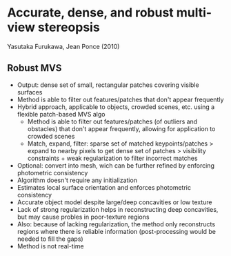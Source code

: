 # Accurate, dense, and robust multi-view stereopsis
Yasutaka Furukawa, Jean Ponce (2010)

## Robust MVS
- Output: dense set of small, rectangular patches covering visible surfaces
- Method is able to filter out features/patches that don't appear frequently
- Hybrid approach, applicable to objects, crowded scenes, etc. using a flexible patch-based MVS algo
	- Method is able to filter out features/patches (of outliers and obstacles) that don't appear frequently, allowing for application to crowded scenes
	- Match, expand, filter: sparse set of matched keypoints/patches > expand to nearby pixels to get dense set of patches > visibility constraints + weak regularization to filter incorrect matches
- Optional: convert into mesh, wich can be further refined by enforcing photometric consistency
- Algorithm doesn't require any initialization
- Estimates local surface orientation and enforces photometric consistency
- Accurate object model despite large/deep concavities or low texture
- Lack of strong regularization helps in reconstructing deep concavities, but may cause probles in poor-texture regions
- Also: because of lacking regularization, the method only reconstructs regions where there is reliable information (post-processing would be needed to fill the gaps)
- Method is not real-time
